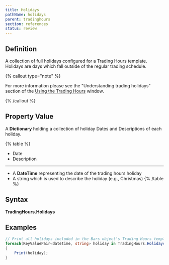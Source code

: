 ```yaml
---
title: Holidays
pathName: holidays
parent: tradinghours
section: references
status: review
---
```


## Definition

A collection of full holidays configured for a Trading Hours template. Holidays are days which fall outside of the regular trading schedule.

{% callout type="note" %}

For more information please see the "Understanding trading holidays" section of the [Using the Trading Hours](using_the_trading_hours_window) window.

{% /callout %}

## Property Value

A **Dictionary** holding a collection of holiday Dates and Descriptions of each holiday.

{% table %}

* Date
* Description

---

* A **DateTime** representing the date of the trading hours holiday
* A string which is used to describe the holiday (e.g., Christmas)
{% /table %}

## Syntax

**TradingHours.Holidays**

## Examples

```csharp
// Print all holidays included in the Bars object's Trading Hours template
foreach(KeyValuePair<datetime, string> holiday in TradingHours.Holidays)
{
    Print(holiday);
}
```

